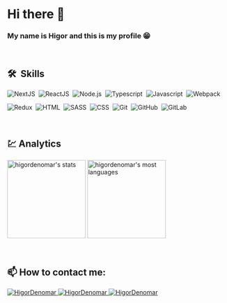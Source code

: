 # Hi there 👋
### My name is Higor and this is my profile 😁

<br />

## 🛠 &nbsp;Skills

![NextJS](https://img.shields.io/badge/-NextJS-282A36?style=flat&logo=next.js)&nbsp;
![ReactJS](https://img.shields.io/badge/-ReactJS-282A36?style=flat&logo=react)&nbsp;
![Node.js](https://img.shields.io/badge/-Node.js-282A36?style=flat&logo=node.js)&nbsp;
![Typescript](https://img.shields.io/badge/-Typescript-282A36?style=flat&logo=typescript)&nbsp;
![Javascript](https://img.shields.io/badge/-Javascript-282A36?style=flat&logo=javascript)&nbsp;
![Webpack](https://img.shields.io/badge/-Webpack-282A36?style=flat&logo=webpack)&nbsp;

![Redux](https://img.shields.io/badge/-Redux-282A36?style=flat&logo=redux)&nbsp;
![HTML](https://img.shields.io/badge/-HTML-282A36?style=flat&logo=HTML5)&nbsp;
![SASS](https://img.shields.io/badge/-SASS-282A36?style=flat&logo=SASS&logoColor=1572B6)&nbsp;
![CSS](https://img.shields.io/badge/-CSS-282A36?style=flat&logo=CSS3&logoColor=1572B6)&nbsp;
![Git](https://img.shields.io/badge/-Git-282A36?style=flat&logo=git)&nbsp;
![GitHub](https://img.shields.io/badge/-GitHub-282A36?style=flat&logo=github)&nbsp;
![GitLab](https://img.shields.io/badge/-GitLab-282A36?style=flat&logo=gitlab)&nbsp;

<br>

## 💹 Analytics

<p align="left">
  <img height="180em" src="https://github-readme-stats.vercel.app/api?username=higordenomar&show_icons=true&theme=dracula&title_color=539BF5" alt="higordenomar's stats"/>
  <img height="180em" src="https://github-readme-stats.vercel.app/api/top-langs/?username=higordenomar&layout=compact&theme=dracula&title_color=539BF5" alt="higordenomar's most languages"/>
</p>

<br />

## 📫 How to contact me:

<a href="https://www.linkedin.com/in/higordenomar/">
  <img alt="HigorDenomar" src="https://img.shields.io/badge/-HigorDenomar-5429CC?style=flat&logo=Linkedin&logoColor=white" />
</a>
<a href="https://www.instagram.com/higordenomar">
  <img alt="HigorDenomar" src="https://img.shields.io/badge/-HigorDenomar-d02873?style=flat&labelColor=d02873&logo=instagram&logoColor=white&link=https://www.instagram.com/higordenomar">
</a>
<a href="mailto:contato.higordenomar@hotmail.com">
  <img alt="HigorDenomar" src="https://img.shields.io/badge/-contato.higordenomar%40gmail.com-D3403A?style=flat&logo=Gmail&logoColor=white" />
</a>
